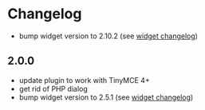 # Changelog

- bump widget version to 2.10.2 (see [widget changelog][widget changelog])

## 2.0.0

- update plugin to work with TinyMCE 4+
- get rid of PHP dialog
- bump widget version to 2.5.1 (see [widget changelog][widget changelog])


[widget changelog]: https://github.com/uploadcare/uploadcare-widget/blob/master/HISTORY.markdown
